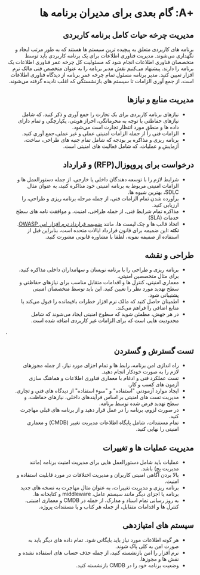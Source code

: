 # <div dir="rtl" align="right">+A: گام بعدی برای مدیران برنامه ها </div>  

## <div dir="rtl" align="right">مدیریت چرخه حیات کامل برنامه کاربردی</div>

<p dir="rtl" align="right">برنامه های کاربردی متعلق به پیچیده ترین سیستم ها هستند که به طور مرتب ایجاد و نگهداری می‌شوند. مدیریت فناوری اطلاعات برای یک برنامه کاربردی باید توسط متخصصان فناوری اطلاعات انجام شود که مسئولیت کل چرخه عمر فناوری اطلاعات یک برنامه را دارند. پیشنهاد می‌کنیم نقش مدیر برنامه را به عنوان متخصص فنی مالک نرم افزار تعیین کنید. مدیر برنامه مسئول تمام چرخه عمر برنامه از دیدگاه فناوری اطلاعات است، از جمع آوری الزامات تا سیستم های بازنشستگی که اغلب نادیده گرفته می‌شوند.</p>

## <div dir="rtl" align="right">مدیریت منابع و نیازها</div>

<ul dir="rtl" align="right">
  <li>
    نیازهای برنامه کاربردی برای یک تجارت را جمع آوری و ذکر کنید، که شامل نیازهای حفاظتی با توجه به محرمانگی، احراز هویتی، یکپارچگی و تمام دارای داده ها و منطق مورد انتظار تجارت است می‌شود.
  </li>
  <li>
الزامات فنی را از جمله الزامات امنیتی عملی و غیر عملی،‌جمع آوری کنید.
  </li>
  <li>
برنامه ریزی و مذاکره بر بودجه که شامل تمام جنبه های طراحی، ساخت، آزمایش و عملیات، که شامل فعالیت های امنیتی است.
  </li>
</ul>

## <div dir="rtl" align="right">درخواست برای پروپوزال(RFP)  و قرارداد</div>

<ul dir="rtl" align="right">
  <li>
    شرایط لازم را با توسعه دهندگان داخلی یا خارجی، از جمله دستورالعمل ها و الزامات امنیتی مربوط به برنامه امنیتی خود مذاکره کنید، به عنوان مثال SDLC، بهترین شیوه ها.
  </li>
  <li>
برآورده شدن تمام الزامات فنی، از جمله مرحله برنامه ریزی و طراحی، را ارزیابی کنید.
  </li>
  <li>
مذاکره تمام شرایط فنی، از جمله طراحی، امنیت، و موافقت نامه های سطح خدمات (SLA) 
  </li>
  <li>
    اتخاذ قالب ها و چک لیست ها، مانند <a href="https://www.owasp.org/index.php/OWASP_Secure_Software_Contract_Annex">ضمیمه قرارداد نرم افزار امن OWASP</a>.
    <strong> نکته :</strong>این ضمیمه برای قانون قرارداد ایالات متحده است، بنابراین قبل از استفاده از ضمیمه نمونه، لطفا با مشاوره قانونی مشورت کنید.
  </li>
</ul>

## <div dir="rtl" align="right">طراحی و نقشه</div>

<ul dir="rtl" align="right">
  <li>
برنامه ریزی و طراحی را با برنامه نویسان و سهامداران داخلی مذاکره کنید، برای مثال متخصصین امنیتی.
  </li>
  <li>
معماری امنیتی، کنترل ها و اقدامات متقابل مناسب برای نیازهای حفاظتی و سطح تهدید مورد نظر را تعیین کنید. این باید توسط متخصصان امنیتی پشتیبانی شود.
  </li>
  <li>
اطمینان حاصل کنید که مالک نرم افزار خطرات باقیمانده را قبول می‌کند یا منابع اضافی را فراهم می‌کند.
  </li>
  <li>
در هر جهش، مطمئن شوید که سطوح امنیتی ایجاد می‌شوند که شامل محدودیت هایی است که برای الزامات غیر کاربردی اضافه شده است.
  </li>
</ul>.

## <div dir="rtl" align="right">تست گسترش و گستردن</div>

<ul dir="rtl" align="right">
  <li>
راه اندازی امن برنامه، رابط ها و تمام اجزای مورد نیاز، از جمله مجوزهای لازم را به صورت خودکار انجام دهید.
  </li>
  <li>
تست عملکرد فنی و ادغام با معماری فناوری اطلاعات و هماهنگ سازی آزمون های کسب و کار.
  </li>
  <li>
ایجاد موارد آزمودنی "استفاده" و "سوء استفاده" از دیدگاه های فنی و تجاری.
  </li>
  <li>
مدیریت تست های امنیتی بر اساس فرآیندهای داخلی، نیازهای حفاظت، و سطح تهدید فرض شده توسط برنامه.
  </li>
  <li>
در صورت لزوم، برنامه را در عمل قرار دهید و از برنامه های قبلی مهاجرت کنید.
  </li>
  <li>
تمام مستندات، شامل پایگاه اطلاعات مدیریت تغییر (CMDB) و معماری امنیتی را نهایی کنید.
  </li>
</ul>

## <div dir="rtl" align="right">مدیریت عملیات ها و تغییرات</div>

<ul dir="rtl" align="right">
  <li>
عملیات باید شامل دستورالعمل هایی برای مدیریت امنیت برنامه (مانند مدیریت پچ) باشد.
  </li>
  <li>
بالا بردن آگاهی امنیتی کاربران و مدیریت اختلافات در مورد قابلیت استفاده و امنیت.
  </li>
  <li>
برنامه ریزی و مدیریت تغییرات، به عنوان مثال مهاجرت به نسخه های جدید برنامه یا اجزای دیگر مانند سیستم عامل، middleware و کتابخانه ها.
  </li>
  <li>
به روز رسانی تمام اسناد و مدارک، از جمله در CMDB و معماری امنیتی، کنترل ها و اقدامات متقابل، از جمله هر کتاب و یا مستندات پروژه.
  </li>
</ul>

## <div dir="rtl" align="right">سیستم های امتیازدهی</div>

<ul dir="rtl" align="right">
  <li>
هر گونه اطلاعات مورد نیاز باید بایگانی شود. تمام داده های دیگر باید به صورت امن به کلی پاک شوند.
  </li>
  <li>
نرم افزار را امن بازنشسته کنید، از جمله حذف حساب های استفاده نشده و نقش ها و مجوزها.
  </li>
  <li>
وضعیت برنامه خود را در CMDB بازنشسته کنید.
  </li>
</ul>
